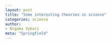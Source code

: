 ```yaml
---
layout: post
title: "Some interesting theories in science"
categories: science
author:
- Nigama Vykari 
meta: "Springfield"
---
```


